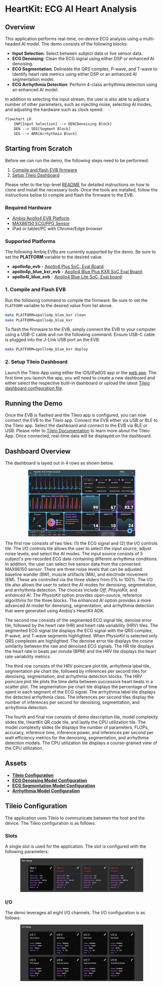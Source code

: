 # HeartKit: ECG AI Heart Analysis

## Overview

This application performs real-time, on-device ECG analysis using a multi-headed AI model. The demo consists of the following blocks:

* **Input Selection**: Select between subject data or live sensor data.
* **ECG Denoising**: Clean the ECG signal using either DSP or enhanced AI denoising.
* **ECG Segmentation**: Delineate the QRS complex, P-wave, and T-wave to identify heart rate metrics using either DSP or an enhanced AI segmentation model.
* **ECG Arrhythmia Detection**: Perform 4-class arrhythmia detection using an enhanced AI model.

In addition to selecting the input stream, the user is also able to adjust a number of other parameters, such as injecting noise, selecting AI modes, and adjusting the hardware such as clock speed.

```mermaid
flowchart LR
    INP[Input Selection] --> DEN[Denoising Block]
    DEN --> SEG[Segment Block]
    SEG --> ARR[Arrhythmia Block]
```

## Starting from Scratch

Before we can run the demo, the following steps need to be performed:

1. [Compile and flash EVB firmware](#1-compile-and-flash-evb)
2. [Setup Tileio Dashboard](#2-setup-tileio-dashboard)

Please refer to the top-level [README](../README.md) for detailed instructions on how to clone and install the necessary tools. Once the tools are installed, follow the instructions below to compile and flash the firmware to the EVB.

### Required Hardware

* [Ambiq Apollo4 EVB Platform](#supported-platforms)
* [MAX86150 ECG/PPG Sensor](https://protocentral.com/product/protocentral-max86150-ppg-and-ecg-breakout-with-qwiic-v2/?cgkit_search_word=max86150)
* iPad or tablet/PC with Chrome/Edge browser

### Supported Platforms

The following Ambiq EVBs are currently supported by the demo. Be sure to set the __PLATFORM__ variable to the desired value.

* **apollo4p_evb** - [Apollo4 Plus SoC, Eval Board](https://www.ambiq.top/en/apollo4-plus-soc-eval-board):
* **apollo4p_blue_kxr_evb** - [Apollo4 Blue Plus KXR SoC Eval Board](https://www.ambiq.top/en/apollo4-blue-plus-kxr-soc-eval-board):
* **apollo4l_blue_evb** - [Apollo4 Blue Lite SoC, Eval board](https://www.ambiq.top/en/apollo4-blue-lite-soc-eval-board):

### 1. Compile and Flash EVB

Run the following command to compile the firmware. Be sure to set the `PLATFORM` variable to the desired value from list above.

```bash
make PLATFORM=apollo4p_blue_kxr clean
make PLATFORM=apollo4p_blue_kxr
```

To flash the firmware to the EVB, simply connect the EVB to your computer using a USB-C cable and run the following command. Ensure USB-C cable is plugged into the J-Link USB port on the EVB.

```bash
make PLATFORM=apollo4p_blue_kxr deploy
```

### 2. Setup Tileio Dashboard

Launch the Tileio App using either the iOS/iPadOS app or the [web app](https://ambiqai.github.io/tileio/). The first time you launch the app, you will need to create a new dashboard and either select the respective built-in dashboard or upload the latest [Tileio dashboard configuration file](#assets).

## Running the Demo

Once the EVB is flashed and the Tileio app is configured, you can now connect the EVB to the Tileio app. Connect the EVB either via USB or BLE to the Tileio app. Select the dashboard and connect to the EVB via BLE or USB. Please refer to [Tileio Documentation](https://ambiqai.github.io/tileio-docs/) to learn more about the Tileio App. Once connected, real-time data will be displayed on the dashboard.

## Dashboard Overview

The dashboard is layed out in 4 rows as shown below.

<img src="./assets/hk-dashboard-overview.png"
     style="display:block;float:none;margin-left:auto;margin-right:auto;width:70%;min-width:128px;max-width:1280px">

The first row consists of two tiles: (1) the ECG signal and (2) the I/O controls tile. The I/O controls tile allows the user to select the input source, adjust noise levels, and select the AI modes. The input source consists of 5 subject's pre-recorded ECG data containing different arrhythmia conditions. In addition, the user can select live sensor data from the connected MAX86150 sensor. There are three noise levels that can be adjusted: baseline wander (BW), muscle artifacts (MA), and electrode movement (EM). These are controlled via the three sliders from 0% to 100%. The I/O tile also allows the user to select the AI modes for denoising, segmentation, and arrhythmia detection. The choices include *Off*, *PhsyioKit*, and *enhanced AI*. The *PhysioKit* option provides open-source, reference algorithms for the three blocks. The *enhanced AI* option provides a more advanced AI model for denoising, segmentation, and arrhythmia detection that were generated using Ambiq's HeartKit ADK.

The second row consists of the segmented ECG signal tile, denoise error tile, followed by the heart rate (HR) and heart rate variability (HRV) tiles. The segmented ECG signal tile displays the ECG signal with the QRS complex, P-wave, and T-wave segments highlighted. When *PhysioKit* is selected only QRS complexes are highlighted. The denoise error tile displays the cosine similarity between the raw and denoised ECG signals. The HR tile displays the heart rate in beats per minute (BPM) and the HRV tile displays the heart rate variability metrics.

The third row consists of the HRV poincare plot tile, arrhythmia label tile, segmentation pie chart tile, followed by inferences per second tiles for denoising, segmentation, and arrhythmia detection blocks. The HRV poincare plot tile plots the time delta between successive heart beats in a scatter plot. The segmentation pie chart tile displays the percentage of time spent in each segment of the ECG signal. The arrhythmia label tile displays the detected arrhythmia class. The inferences per second tiles display the number of inferences per second for denoising, segmentation, and arrhythmia detection.

The fourth and final row consists of demo description tile, model complexity slides tile, HeartKit QR code tile, and lastly the CPU utilization tile. The model complexity slides tile displays the number of parameters, FLOPs, accuracy, inference time, inference power, and inferences per second per watt efficiency metrics for the denoising, segmentation, and arrhythmia detection models. The CPU utilization tile displays a course-grained view of the CPU utilization.

## Assets

* [**Tileio Configuration**](./assets/hk-dashboard-config.json)
* [**ECG Denoising Model Configuration**](./assets/den-tcn-sm.json)
* [**ECG Segmentation Model Configuration**](./assets/seg-4-eff-sm.json)
* [**Arrhythmia Model Configuration**](./assets/arr-4-eff-sm.json)

## Tileio Configuration

The application uses Tileio to communicate between the host and the device. The Tileio configuration is as follows:

### Slots

A single slot is used for the application. The slot is configured with the following parameters:

<img src="./assets/hk-slot-setup.png"
     style="display:block;float:none;margin-left:auto;margin-right:auto;width:80%;min-width:128px;max-width:1280px">

### I/O

The demo leverages all eight I/O channels. The I/O configuration is as follows:

<img src="./assets/hk-io-setup.png"
     style="display:block;float:none;margin-left:auto;margin-right:auto;width:80%;min-width:128px;max-width:1280px">
